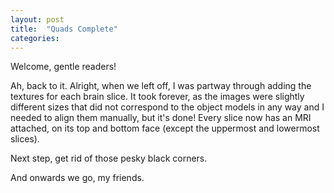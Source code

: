 ```yaml
---
layout: post
title:  "Quads Complete"
categories:
---
```

Welcome, gentle readers!

Ah, back to it. Alright, when we left off, I was partway through adding the textures for each brain slice. It took forever, as the images were slightly different sizes that did not correspond to the object models in any way and I needed to align them manually, but it's done! Every slice now has an MRI attached, on its top and bottom face (except the uppermost and lowermost slices). 

Next step, get rid of those pesky black corners.

And onwards we go, my friends.
